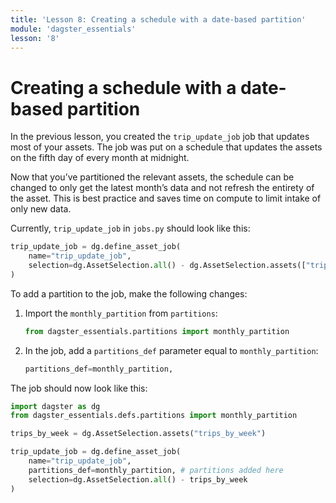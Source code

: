 ```yaml
---
title: 'Lesson 8: Creating a schedule with a date-based partition'
module: 'dagster_essentials'
lesson: '8'
---
```


# Creating a schedule with a date-based partition

In the previous lesson, you created the `trip_update_job` job that updates most of your assets. The job was put on a schedule that updates the assets on the fifth day of every month at midnight.

Now that you’ve partitioned the relevant assets, the schedule can be changed to only get the latest month’s data and not refresh the entirety of the asset. This is best practice and saves time on compute to limit intake of only new data.

Currently, `trip_update_job` in `jobs.py` should look like this:

```python
trip_update_job = dg.define_asset_job(
    name="trip_update_job",
    selection=dg.AssetSelection.all() - dg.AssetSelection.assets(["trips_by_week"]),
)
```

To add a partition to the job, make the following changes:

1. Import the `monthly_partition` from `partitions`:

   ```python
   from dagster_essentials.partitions import monthly_partition
   ```

2. In the job, add a `partitions_def` parameter equal to `monthly_partition`:

   ```python
   partitions_def=monthly_partition,
   ```

The job should now look like this:

```python
import dagster as dg
from dagster_essentials.defs.partitions import monthly_partition

trips_by_week = dg.AssetSelection.assets("trips_by_week")

trip_update_job = dg.define_asset_job(
    name="trip_update_job",
    partitions_def=monthly_partition, # partitions added here
    selection=dg.AssetSelection.all() - trips_by_week
)
```
